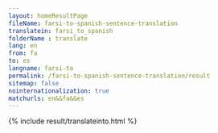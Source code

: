 ```yaml
---
layout: homeResultPage
fileName: farsi-to-spanish-sentence-translation
translatein: farsi_to_spanish
folderName : translate
lang: en
from: fa
to: es
langname: farsi-to
permalink: /farsi-to-spanish-sentence-translation/result
sitemap: false
nointernationalization: true
matchurls: en&&fa&&es
---
```

{% include result/translateinto.html %}

<script src="/js/result/translation.js" data-foldername="{{page.folderName}}" data-lang="{{page.lang}}"></script>
